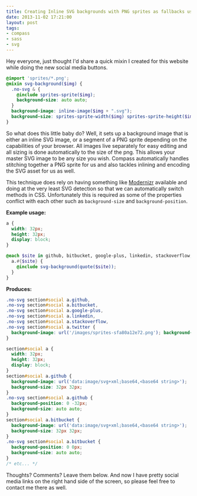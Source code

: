 ```yaml
---
title: Creating Inline SVG backgrounds with PNG sprites as fallbacks using Compass
date: 2013-11-02 17:21:00
layout: post
tags:
- compass
- sass
- svg
---
```


Hey everyone, just thought I'd share a quick mixin I created for this website while doing the new social media buttons.

``` scss
@import 'sprites/*.png';
@mixin svg-background($img) {
  .no-svg & {
    @include sprites-sprite($img);
    background-size: auto auto;
  }
  background-image: inline-image($img + ".svg");
  background-size: sprites-sprite-width($img) sprites-sprite-height($img);
}
```

So what does this little baby do? Well, it sets up a background image that is either an inline SVG image, or a segment
of a PNG sprite depending on the capabilities of your browser. All images live separately for easy editing and all
sizing is done automatically to the size of the png. This allows your master SVG image to be any size you wish. Compass
automatically handles stitching together a PNG sprite for us and also tackles inlining and encoding the SVG asset for
us as well.

This technique does rely on having something like [Modernizr][modernizr] available and doing at the very least SVG
detection so that we can automatically switch methods in CSS. Unfortunately this is required as some of the properties
conflict with each other such as `background-size` and `background-position`.

**Example usage:**

``` scss
a {
  width: 32px;
  height: 32px;
  display: block;
}

@each $site in github, bitbucket, google-plus, linkedin, stackoverflow, twitter {
  a.#{$site} {
    @include svg-background(quote($site));
  }
}
```

**Produces:**

``` css
.no-svg section#social a.github,
.no-svg section#social a.bitbucket,
.no-svg section#social a.google-plus,
.no-svg section#social a.linkedin,
.no-svg section#social a.stackoverflow,
.no-svg section#social a.twitter {
  background-image: url('/images/sprites-sfa80a12e72.png'); background-repeat: no-repeat;
}

section#social a {
  width: 32px;
  height: 32px;
  display: block;
}
section#social a.github {
  background-image: url('data:image/svg+xml;base64,<base64 string>');
  background-size: 32px 32px;
}
.no-svg section#social a.github {
  background-position: 0 -32px;
  background-size: auto auto;
}
section#social a.bitbucket {
  background-image: url('data:image/svg+xml;base64,<base64 string>');
  background-size: 32px 32px;
}
.no-svg section#social a.bitbucket {
  background-position: 0 0px;
  background-size: auto auto;
}
/* etc... */
```

Thoughts? Comments? Leave them below. And now I have pretty social media links on the right hand side of the screen, so
please feel free to contact me there as well.

  [modernizr]: http://modernizr.com/
